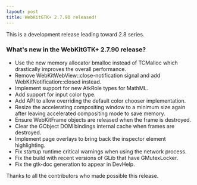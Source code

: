 ```yaml
---
layout: post
title: WebKitGTK+ 2.7.90 released!
---
```


This is a development release leading toward 2.8 series.

### What's new in the WebKitGTK+ 2.7.90 release?

 - Use the new memory allocator bmalloc instead of TCMalloc which drastically improves
   the overall performance.
 - Remove WebKitWebView::close-notification signal and add WebKitNotification::closed
   instead.
 - Implement support for new AtkRole types for MathML.
 - Add support for input color type.
 - Add API to allow overriding the default color chooser implementation.
 - Resize the accelerating compositing window to a minimum size again after leaving
   accelerated compositing mode to save memory.
 - Ensure WebKitFrame objects are released when the frame is destroyed.
 - Clear the GObject DOM bindings internal cache when frames are destroyed.
 - Implement page overlays to bring back the inspector element highlighting.
 - Fix startup runtime critical warnings when using the network process.
 - Fix the build with recent versions of GLib that have GMutexLocker.
 - Fix the gtk-doc generation to appear in DevHelp.

Thanks to all the contributors who made possible this release.